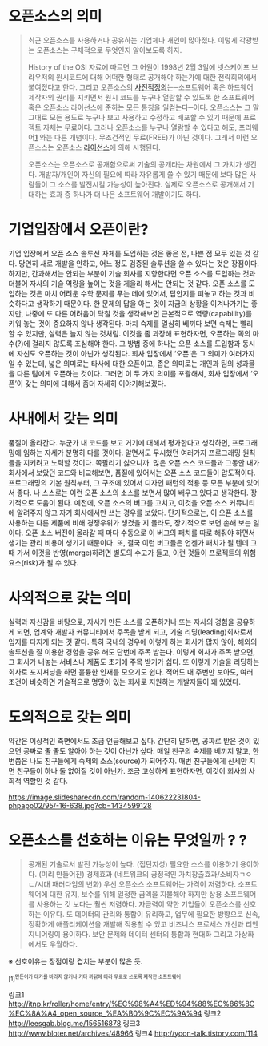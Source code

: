 오픈소스의 의미
=====
>최근 오픈소스를 사용하거나 공유하는 기업체나 개인이 많아졌다. 이렇게 각광받는 오픈소스는 구체적으로 무엇인지 알아보도록 하자.
>
>History of the OSI 자료에 따르면 그 어원이 1998년 2월 3일에 넷스케이프 브라우저의 원시코드에 대해 어떠한 형태로 공개해야 하는가에 대한 전략회의에서 붙여졌다고 한다. 그리고 오픈소스의 [사전적정의](https://ko.wikipedia.org/wiki/%EC%98%A4%ED%94%88_%EC%86%8C%EC%8A%A4)는─소프트웨어 혹은 하드웨어 제작자의 권리를 지키면서 원시 코드를 누구나 열람할 수 있도록 한 소프트웨어 혹은 오픈소스 라이선스에 준하는 모든 통칭을 일컫는다─이다. 오픈소스는 그 말 그대로 모든 용도로 누구나 보고 사용하고 수정하고 배포할 수 있기 때문에 프로젝트 자체는 무료이다. 그러나 오픈소스를 누구나 열람할 수 있다고 해도, 프리웨어[1](#footnote_1) 와는 다른 개념이다. 무조건적인 무료(FREE)가 아닌 것이다. 그래서 이런 오픈소스는 오픈소스 [라이선스](https://olis.or.kr/license/licenseGuide.do)에 의해 시행된다.
>
>오픈소스는 오픈소스로 공개함으로써 기술의 공개라는 차원에서 그 가치가 생긴다. 개발자/개인이 자신의 필요에 따라 자유롭게 쓸 수 있기 때문에 보다 많은 사람들이 그 소스를 발전시킬 가능성이 높아진다. 실제로 오픈소스로 공개해서 기대하는 효과 중 하나가 더 나은 소프트웨어 개발이기도 하다.


기업입장에서 오픈이란?
====

기업 입장에서 오픈 소스 솔루션 자체를 도입하는 것은 좋은 점, 나쁜 점 모두 있는 것 같다. 당연히 새로 개발을 안하고, 어느 정도 검증된 솔루션을 쓸 수 있다는 것은 장점이다. 하지만, 간과해서는 안되는 부분이 기술 회사를 지향한다면 오픈 소스를 도입하는 것과 더불어 자사의 기술 역량을 높이는 것을 게을리 해서는 안되는 것 같다. 오픈 소스를 도입하는 것은 마치 어려운 수학 문제를 푸는 데에 있어서, 답안지를 펴놓고 하는 것과 비슷하다고 생각하기 때문이다. 한 문제의 답을 아는 것이 지금의 상황을 이겨나가기는 좋지만, 나중에 또 다른 어려움이 닥칠 것을 생각해보면 근본적으로 역량(capability)를 키워 놓는 것이 중요하지 않나 생각된다. 마치 숙제를 열심히 베끼다 보면 숙제는 빨리 할 수 있지만, 실력은 늘지 않는 것처럼. 이것을 좀 과장해 표현하자면, 오픈하는 쪽의 마수(?)에 걸리지 않도록 조심해야 한다. 그 방법 중에 하나는 오픈 소스를 도입함과 동시에 자신도 오픈하는 것이 아닌가 생각된다. 회사 입장에서 ‘오픈’은 그 의미가 여러가지 일 수 있는데, 넓은 의미로는 타사에 대한 오픈이고, 좁은 의미로는 개인과 팀의 성과물을 다른 팀에게 오픈하는 것이다. 그러면 이 두 가지 의미를 포괄해서, 회사 입장에서 ‘오픈’이 갖는 의미에 대해서 좀더 자세히 이야기해보겠다.

사내에서 갖는 의미
====

품질이 올라간다. 누군가 내 코드를 보고 거기에 대해서 평가한다고 생각하면, 프로그래밍에 임하는 자세가 분명히 다를 것이다. 알면서도 무시했던 여러가지 프로그래밍 원칙들을 지키려고 노력할 것이다. 쪽팔리기 싫으니까. 많은 오픈 소스 코드들과 그동안 내가 회사에서 보았던 코드와 비교해보면, 품질에 있어서는 오픈 소스 코드들이 압도적이다. 프로그래밍의 기본 원칙부터, 그 구조에 있어서 디자인 패턴의 적용 등 모든 부분에 있어서 좋다. 나 스스로는 이런 오픈 소스의 소스를 보면서 많이 배우고 있다고 생각한다.
장기적으로 도움이 된다. 예전에, 오픈 소스의 버그를 고치고, 이것을 오픈 소스 커뮤니티에 알려주지 않고 자기 회사에서만 쓰는 경우를 보았다. 단기적으로는, 이 오픈 소스를 사용하는 다른 제품에 비해 경쟁우위가 생겼을 지 몰라도, 장기적으로 보면 손해 보는 일이다. 오픈 소스 버전이 올라갈 때 마다 수동으로 이 버그의 패치를 따로 해줘야 하면서 생기는 관리 비용이 생기기 때문이다. 또, 결국 이런 버그들은 언젠가 패치가 될 텐데 그때 가서 이것을 반영(merge)하려면 별도의 수고가 들고, 이런 것들이 프로젝트의 위험요소(risk)가 될 수 있다.

사외적으로 갖는 의미
=====

실력과 자신감을 바탕으로, 자사가 만든 소스를 오픈하거나 또는 자사의 경험을 공유하게 되면, 업계와 개발자 커뮤니티에서 주목을 받게 되고, 기술 리딩(leading)회사로서 입지를 다지게 되는 것 같다. 특히 국내의 경우에 이렇게 하는 회사가 많지 않아, 해외의 솔루션을 잘 이용한 경험을 공유 해도 단번에 주목 받는다. 이렇게 회사가 주목 받으면, 그 회사가 내놓는 서비스나 제품도 초기에 주목 받기가 쉽다. 또 이렇게 기술을 리딩하는 회사로 포지셔닝을 하면 훌륭한 인재를 모으기도 쉽다. 적어도 내 주변만 보아도, 여러 조건이 비슷하면 기술적으로 명망이 있는 회사로 지원하는 개발자들이 꽤 있었다.

도의적으로 갖는 의미
====

약간은 이상적인 측면에서도 조금 언급해보고 싶다. 간단히 말하면, 공짜로 받은 것이 있으면 공짜로 줄 줄도 알아야 하는 것이 아닌가 싶다. 매일 친구의 숙제를 베끼지 말고, 한번쯤은 나도 친구들에게 숙제의 소스(source)가 되어주자. 매번 친구들에게 신세만 지면 친구들이 하나 둘 없어질 것이 아닌가. 조금 고상하게 표현하자면, 이것이 회사의 사회적 역할인 것 같다.

https://image.slidesharecdn.com/random-140622231804-phpapp02/95/-16-638.jpg?cb=1434599128


오픈소스를 선호하는 이유는 무엇일까 ? ?
====
 > 공개된 기술로서 발전 가능성이 높다. (집단지성)
 > 필요한 소스를 이용하기 용이하다. (미리 만들어진)
 > 경제효과 (네트워크의 긍정적인 가치창출효과/소비자ㄱㅇㄷ/시대 패러다임의 변화)
 > 우선 오픈소스 소프트웨어는 가격이 저렴하다. 소프트웨어에 대한 유지, 보수를 위해 일정한 금액을 지불해야 하지만 상용 소프트웨어를 사용하는 것 보다는 훨씬 저렴하다. 자금력이 약한 기업들이 오픈소스를 선호하는 이유다. 또 데이터의 관리와 통합이 유리하고, 업무에 필요한 방향으로 신속, 정확하게 애플리케이션을 개발해 적용할 수 있고 비즈니스 프로세스 개선과 리엔지니어링이 용이하다. 보안 문제와 데이터 센터의 통합과 현대화 그리고 가상화에서도 우월하다.

※ 선호이유는 장점이랑 겹치는 부분이 많은 듯.



<sup id="footnote_1">[1]<sup>만든이가 대가를 바라지 않거나 기타 까닭에 따라 무료로 쓰도록 제작한 소프트웨어




링크1
http://itnp.kr/roller/home/entry/%EC%98%A4%ED%94%88%EC%86%8C%EC%8A%A4_open_source_%EA%B0%9C%EC%9A%94
링크2
http://leesgab.blog.me/156516878
링크3
http://www.bloter.net/archives/48966
링크4
http://yoon-talk.tistory.com/114
